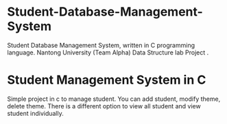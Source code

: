 # Student-Database-Management-System
Student Database Management System, written in C programming language. Nantong University (Team Alpha) Data Structure lab Project .

# Student Management System in C
Simple project in c to manage student. You can add student, modify theme, delete theme. There is a different option to view all student and view student individually.
